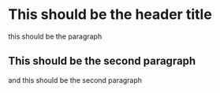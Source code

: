 # This should be the header title
this should be the paragraph 
## This should be the second paragraph
and this should be the second paragraph 
